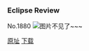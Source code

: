### Eclipse Review
No.1880
![图片不见了~~~](https://imgs.xkcd.com/comics/eclipse_review.png)

[原址](https://xkcd.com//1880) [下载](https://imgs.xkcd.com/comics/eclipse_review.png)

